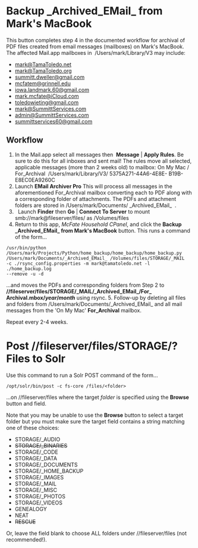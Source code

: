 # Backup \_Archived\_EMail_ from Mark's MacBook

This button completes step 4 in the documented workflow for archival of PDF files created from email
messages (mailboxes) on Mark's MacBook.
The affected Mail.app mailboxes in  /Users/mark/Library/V3 may include:

  * mark@TamaToledo.net
  * mark@TamaToledo.org
  * summitt.dweller@gmail.com
  * mcfatem@grinnell.edu
  * iowa.landmark.60@gmail.com
  * mark.mcfate@iCloud.com 
  * toledowieting@gmail.com
  * mark@SummittServices.com
  * admin@SummittServices.com 
  * summittservices60@gmail.com  

## Workflow
  1. In the Mail.app select all messages then  **Message** | **Apply Rules**.
  Be sure to do this for all inboxes and sent mail!
  The rules move all selected, applicable messages (more than 2 weeks old) to
  mailbox: On My Mac /
  For_Archival  /Users/mark/Library/V3/ 5375A271-44A6-4E8E-
B19B-E8EC0EA9260C 
  2. Launch **EMail Archiver Pro**
  This will process all messages in the aforementioned For_Archival mailbox
  converting each to PDF along with a corresponding folder of attachments.  The
  PDFs and attachment folders are stored in
  /Users/mark/Documents/ \_Archived\_EMail_  .
  3.   Launch **Finder** then **Go** | **Connect To Server** to mount
  smb://mark@fileserver/files/ as /Volumes/files
  4. Return to this app, *McFate Household CPanel*, and click the **Backup
  \_Archived\_EMail_ from Mark's MacBook** button.
  This runs a command of the form...
  ```
  /usr/bin/python /Users/mark/Projects/Python/home_backup/home_backup/home_backup.py
  /Users/mark/Documents/_Archived_EMail_ /Volumes/files/STORAGE/_MAIL
  -c ./rsync_config.properties -m mark@tamatoledo.net -l ./home_backup.log
  --remove -u -d
  ```
  ...and moves the PDFs and corresponding folders from Step 2 to
  **//fileserver/files/STORAGE/\_MAIL/\_Archived\_EMail\_/For_ Archival.mbox/_year_/_month_** using rsync.
  5. Follow-up by deleting all files and folders from
  /Users/mark/Documents/\_Archived\_EMail_ and all mail messages from the
  'On My Mac' **For_Archival** mailbox.

  Repeat every 2-4 weeks.

# Post //fileserver/files/STORAGE/? Files to Solr

Use this command to run a Solr POST command of the form...
```
/opt/solr/bin/post -c fs-core /files/<folder>
```
...on //fileserver/files where the target _folder_ is specified using the **Browse** button and field.

Note that you may be unable to use the **Browse** button to select a target folder but you must make sure the target field contains a string matching one of these choices:
  * STORAGE/_AUDIO
  * ~~STORAGE/_BINARIES~~
  * STORAGE/_CODE
  * STORAGE/_DATA
  * STORAGE/_DOCUMENTS
  * STORAGE/_HOME_BACKUP
  * STORAGE/_IMAGES
  * STORAGE/_MAIL
  * STORAGE/_MISC
  * STORAGE/_PHOTOS
  * STORAGE/_VIDEOS
  * GENEALOGY
  * NEAT
  * ~~RESCUE~~


  Or, leave the field blank to choose ALL folders under //fileserver/files (not recommended!).
